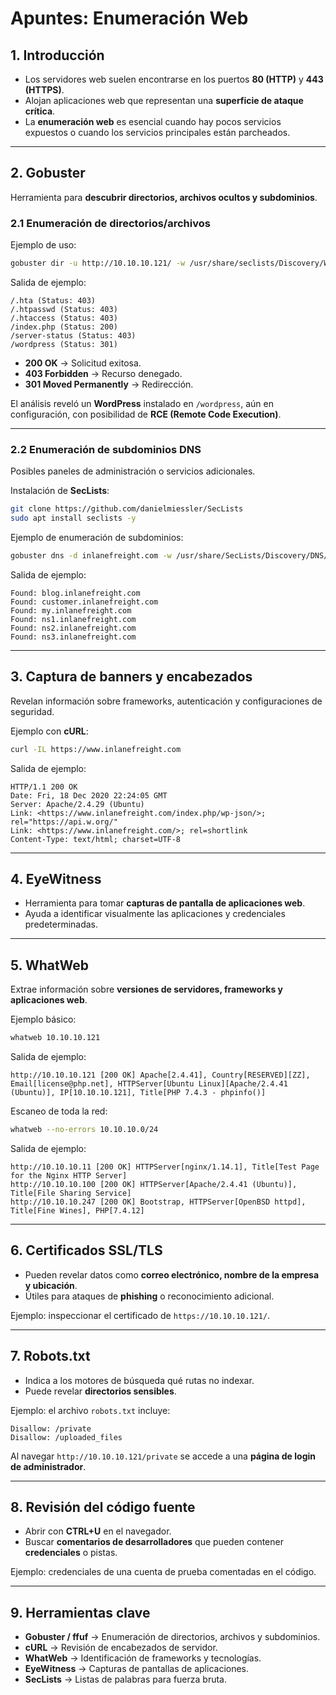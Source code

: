 # Apuntes: Enumeración Web

## 1. Introducción
- Los servidores web suelen encontrarse en los puertos **80 (HTTP)** y **443 (HTTPS)**.
- Alojan aplicaciones web que representan una **superficie de ataque crítica**.
- La **enumeración web** es esencial cuando hay pocos servicios expuestos o cuando los servicios principales están parcheados.

---

## 2. Gobuster
Herramienta para **descubrir directorios, archivos ocultos y subdominios**.

### 2.1 Enumeración de directorios/archivos
Ejemplo de uso:
```bash
gobuster dir -u http://10.10.10.121/ -w /usr/share/seclists/Discovery/Web-Content/common.txt
```

Salida de ejemplo:
```
/.hta (Status: 403)
/.htpasswd (Status: 403)
/.htaccess (Status: 403)
/index.php (Status: 200)
/server-status (Status: 403)
/wordpress (Status: 301)
```

- **200 OK** → Solicitud exitosa.
- **403 Forbidden** → Recurso denegado.
- **301 Moved Permanently** → Redirección.

El análisis reveló un **WordPress** instalado en `/wordpress`, aún en configuración, con posibilidad de **RCE (Remote Code Execution)**.

---

### 2.2 Enumeración de subdominios DNS
Posibles paneles de administración o servicios adicionales.

Instalación de **SecLists**:
```bash
git clone https://github.com/danielmiessler/SecLists
sudo apt install seclists -y
```

Ejemplo de enumeración de subdominios:
```bash
gobuster dns -d inlanefreight.com -w /usr/share/SecLists/Discovery/DNS/namelist.txt
```

Salida de ejemplo:
```
Found: blog.inlanefreight.com
Found: customer.inlanefreight.com
Found: my.inlanefreight.com
Found: ns1.inlanefreight.com
Found: ns2.inlanefreight.com
Found: ns3.inlanefreight.com
```

---

## 3. Captura de banners y encabezados
Revelan información sobre frameworks, autenticación y configuraciones de seguridad.

Ejemplo con **cURL**:
```bash
curl -IL https://www.inlanefreight.com
```

Salida de ejemplo:
```
HTTP/1.1 200 OK
Date: Fri, 18 Dec 2020 22:24:05 GMT
Server: Apache/2.4.29 (Ubuntu)
Link: <https://www.inlanefreight.com/index.php/wp-json/>; rel="https://api.w.org/"
Link: <https://www.inlanefreight.com/>; rel=shortlink
Content-Type: text/html; charset=UTF-8
```

---

## 4. EyeWitness
- Herramienta para tomar **capturas de pantalla de aplicaciones web**.
- Ayuda a identificar visualmente las aplicaciones y credenciales predeterminadas.

---

## 5. WhatWeb
Extrae información sobre **versiones de servidores, frameworks y aplicaciones web**.

Ejemplo básico:
```bash
whatweb 10.10.10.121
```

Salida de ejemplo:
```
http://10.10.10.121 [200 OK] Apache[2.4.41], Country[RESERVED][ZZ], Email[license@php.net], HTTPServer[Ubuntu Linux][Apache/2.4.41 (Ubuntu)], IP[10.10.10.121], Title[PHP 7.4.3 - phpinfo()]
```

Escaneo de toda la red:
```bash
whatweb --no-errors 10.10.10.0/24
```

Salida de ejemplo:
```
http://10.10.10.11 [200 OK] HTTPServer[nginx/1.14.1], Title[Test Page for the Nginx HTTP Server]
http://10.10.10.100 [200 OK] HTTPServer[Apache/2.4.41 (Ubuntu)], Title[File Sharing Service]
http://10.10.10.247 [200 OK] Bootstrap, HTTPServer[OpenBSD httpd], Title[Fine Wines], PHP[7.4.12]
```

---

## 6. Certificados SSL/TLS
- Pueden revelar datos como **correo electrónico, nombre de la empresa y ubicación**.
- Útiles para ataques de **phishing** o reconocimiento adicional.

Ejemplo: inspeccionar el certificado de `https://10.10.10.121/`.

---

## 7. Robots.txt
- Indica a los motores de búsqueda qué rutas no indexar.
- Puede revelar **directorios sensibles**.

Ejemplo: el archivo `robots.txt` incluye:
```
Disallow: /private
Disallow: /uploaded_files
```

Al navegar `http://10.10.10.121/private` se accede a una **página de login de administrador**.

---

## 8. Revisión del código fuente
- Abrir con **CTRL+U** en el navegador.
- Buscar **comentarios de desarrolladores** que pueden contener **credenciales** o pistas.

Ejemplo: credenciales de una cuenta de prueba comentadas en el código.

---

## 9. Herramientas clave
- **Gobuster / ffuf** → Enumeración de directorios, archivos y subdominios.
- **cURL** → Revisión de encabezados de servidor.
- **WhatWeb** → Identificación de frameworks y tecnologías.
- **EyeWitness** → Capturas de pantallas de aplicaciones.
- **SecLists** → Listas de palabras para fuerza bruta.
